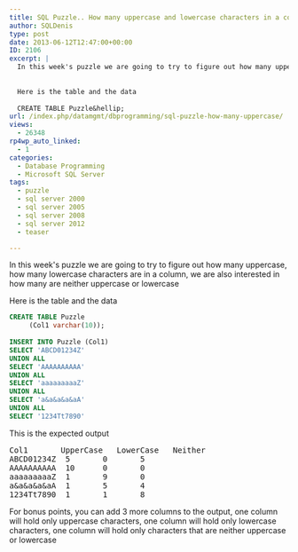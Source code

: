 ```yaml
---
title: SQL Puzzle.. How many uppercase and lowercase characters in a column
author: SQLDenis
type: post
date: 2013-06-12T12:47:00+00:00
ID: 2106
excerpt: |
  In this week's puzzle we are going to try to figure out how many uppercase, how many lowercase characters are in a column, we are also interested in how many are neither uppercase or lowercase
  
  
  Here is the table and the data
  
  CREATE TABLE Puzzle&hellip;
url: /index.php/datamgmt/dbprogramming/sql-puzzle-how-many-uppercase/
views:
  - 26348
rp4wp_auto_linked:
  - 1
categories:
  - Database Programming
  - Microsoft SQL Server
tags:
  - puzzle
  - sql server 2000
  - sql server 2005
  - sql server 2008
  - sql server 2012
  - teaser

---
```

In this week's puzzle we are going to try to figure out how many uppercase, how many lowercase characters are in a column, we are also interested in how many are neither uppercase or lowercase

Here is the table and the data

```sql
CREATE TABLE Puzzle
     (Col1 varchar(10));
 
INSERT INTO Puzzle (Col1)
SELECT 'ABCD01234Z'
UNION ALL
SELECT 'AAAAAAAAAA'
UNION ALL
SELECT 'aaaaaaaaaZ'
UNION ALL
SELECT 'a&a&a&a&aA'
UNION ALL
SELECT '1234Tt7890'
```

This is the expected output

<pre>Col1		UpperCase	LowerCase	Neither
ABCD01234Z	5		0		5
AAAAAAAAAA	10		0		0
aaaaaaaaaZ	1		9		0
a&a&a&a&aA	1		5		4
1234Tt7890	1		1		8</pre>

For bonus points, you can add 3 more columns to the output, one column will hold only uppercase characters, one column will hold only lowercase characters, one column will hold only characters that are neither uppercase or lowercase